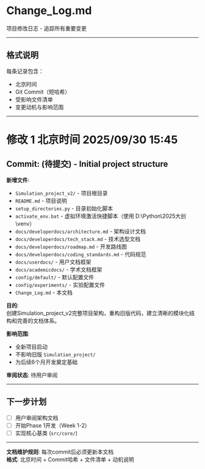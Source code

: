 # Change_Log.md

项目修改日志 - 追踪所有重要变更

---

## 格式说明

每条记录包含：
- 北京时间
- Git Commit（短哈希）
- 受影响文件清单
- 变更动机与影响范围

---

# 修改 1 北京时间 2025/09/30 15:45
## Commit: (待提交) - Initial project structure

**新增文件**:
- `Simulation_project_v2/` - 项目根目录
- `README.md` - 项目说明
- `setup_directories.py` - 目录初始化脚本
- `activate_env.bat` - 虚拟环境激活快捷脚本（使用 D:\Python\2025大创\venv）
- `docs/developerdocs/architecture.md` - 架构设计文档
- `docs/developerdocs/tech_stack.md` - 技术选型文档
- `docs/developerdocs/roadmap.md` - 开发路线图
- `docs/developerdocs/coding_standards.md` - 代码规范
- `docs/userdocs/` - 用户文档框架
- `docs/academicdocs/` - 学术文档框架
- `config/default/` - 默认配置文件
- `config/experiments/` - 实验配置文件
- `Change_Log.md` - 本文档

**目的**:  
创建Simulation_project_v2完整项目架构，重构旧版代码，建立清晰的模块化结构和完善的文档体系。

**影响范围**:  
- 全新项目启动
- 不影响旧版 `Simulation_project/`
- 为后续6个月开发奠定基础

**审阅状态**: 待用户审阅

---

## 下一步计划

- [ ] 用户审阅架构文档
- [ ] 开始Phase 1开发（Week 1-2）
- [ ] 实现核心基类 (`src/core/`)

---

**文档维护规则**: 每次commit后必须更新本文档  
**格式**: 北京时间 + Commit哈希 + 文件清单 + 动机说明
